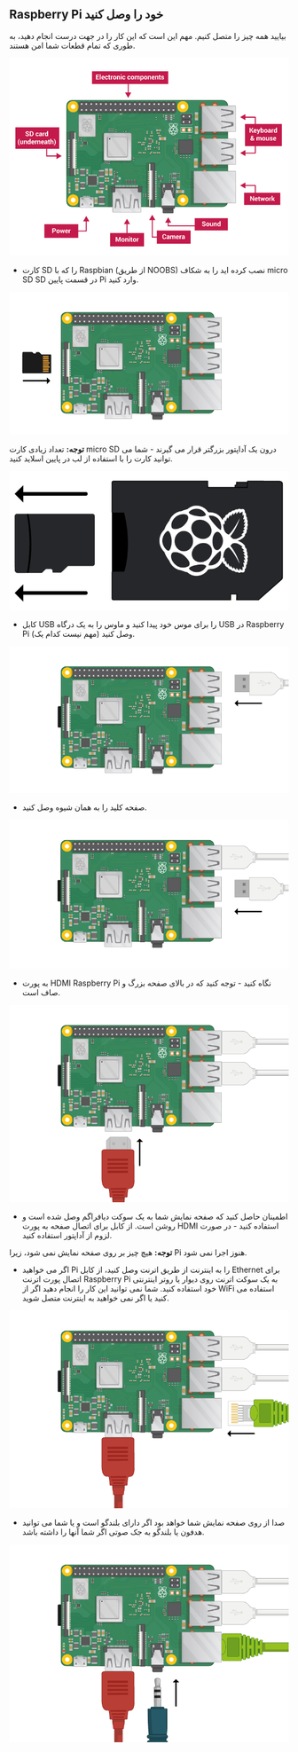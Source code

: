 ## Raspberry Pi خود را وصل کنید

بیایید همه چیز را متصل کنیم. مهم این است که این کار را در جهت درست انجام دهید، به طوری که تمام قطعات شما امن هستند.

![پی اتصالات](images/pi-labelled.png)

+ کارت SD را که با Raspbian (از طریق NOOBS) نصب کرده اید را به شکاف micro SD SD در قسمت پایین Pi وارد کنید. 

![کارت SD](images/pi-sd.png)

**توجه:** تعداد زیادی کارت micro SD درون یک آداپتور بزرگتر قرار می گیرند - شما می توانید کارت را با استفاده از لب در پایین اسلاید کنید.

![صاحب کارت SD](images/sd-card-holder.png)

+ کابل USB را برای موس خود پیدا کنید و ماوس را به یک درگاه USB در Raspberry Pi وصل کنید (مهم نیست کدام یک).

![ماوس](images/pi-mouse.png)

+ صفحه کلید را به همان شیوه وصل کنید.

![صفحه کلید](images/pi-keyboard.png)

+ به پورت HDMI Raspberry Pi نگاه کنید - توجه کنید که در بالای صفحه بزرگ و صاف است.

![هدی](images/pi-hdmi.png)

+ اطمینان حاصل کنید که صفحه نمایش شما به یک سوکت دیافراگم وصل شده است و روشن است. از کابل برای اتصال صفحه به پورت HDMI استفاده کنید - در صورت لزوم از آداپتور استفاده کنید.

**توجه:** هیچ چیز بر روی صفحه نمایش نمی شود، زیرا Pi هنوز اجرا نمی شود.

+ اگر می خواهید Pi را به اینترنت از طریق اترنت وصل کنید، از کابل Ethernet برای اتصال پورت اترنت Raspberry Pi به یک سوکت اترنت روی دیوار یا روتر اینترنتی خود استفاده کنید. شما نمی توانید این کار را انجام دهید اگر از WiFi استفاده می کنید یا اگر نمی خواهید به اینترنت متصل شوید.

![اترنت](images/pi-ethernet.png)

+ صدا از روی صفحه نمایش شما خواهد بود اگر دارای بلندگو است و یا شما می توانید هدفون یا بلندگو به جک صوتی اگر شما آنها را داشته باشد.

![هدفون](images/pi-headphones.png)
